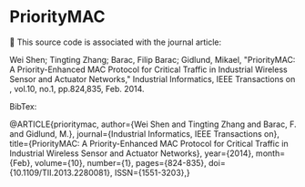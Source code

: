 PriorityMAC
===========

This source code is associated with the journal article:

Wei Shen; Tingting Zhang; Barac, Filip Barac; Gidlund, Mikael, "PriorityMAC: A Priority-Enhanced MAC Protocol for Critical Traffic in Industrial Wireless Sensor and Actuator Networks," Industrial Informatics, IEEE Transactions on , vol.10, no.1, pp.824,835, Feb. 2014.

BibTex:

@ARTICLE{prioritymac, 
author={Wei Shen and Tingting Zhang and Barac, F. and Gidlund, M.}, 
journal={Industrial Informatics, IEEE Transactions on}, 
title={PriorityMAC: A Priority-Enhanced MAC Protocol for Critical Traffic in Industrial Wireless Sensor and Actuator Networks}, 
year={2014}, 
month={Feb}, 
volume={10}, 
number={1}, 
pages={824-835}, 
doi={10.1109/TII.2013.2280081}, 
ISSN={1551-3203},}
